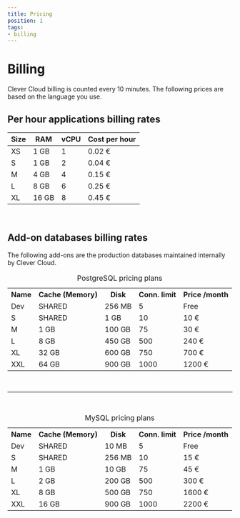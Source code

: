 ```yaml
---
title: Pricing
position: 1
tags:
- billing
---
```

# Billing
Clever Cloud billing is counted every 10 minutes. The following prices are based on the language you use.


## Per hour applications billing rates

<!-- DO NOT ADD SPACES IN FRONT OF HTML! -->
<table class="table table-bordered table-striped dataTable" id="example">
<thead>
<tr >
  <th>Size</th>
  <th>RAM</th>
  <th>vCPU</th>
  <th>Cost per hour</th>
</tr>
</thead>
<tbody class="billing-table">
<tr>
  <td class="cc-col__price "><span class="label cc-label__price label-info">XS</span></td>
  <td class=" ">1 GB</td>
  <td class=" ">1</td>
  <td class=" ">0.02&nbsp;€</td>
</tr>
<tr class="even">
  <td class="cc-col__price "><span class="label cc-label__price label-info">S</span></td>
  <td class=" ">1 GB</td><td class=" ">2</td>
  <td class=" ">0.04&nbsp;€</td></tr><tr class="odd">
  <td class="cc-col__price "><span class="label cc-label__price label-info">M</span></td>
  <td class=" ">4 GB</td>
  <td class=" ">4</td><td class=" ">0.15&nbsp;€</td></tr><tr class="even">
  <td class="cc-col__price "><span class="label cc-label__price label-info">L</span></td>
  <td class=" ">8 GB</td>
  <td class=" ">6</td><td class=" ">0.25&nbsp;€</td>
</tr>
<tr class="odd">
  <td class="cc-col__price "><span class="label cc-label__price label-info">XL</span></td>
  <td class=" ">16 GB</td><td class=" ">8</td>
  <td class=" ">0.45&nbsp;€</td>
</tr>
</tbody>
</table>
<br/>

## Add-on databases billing rates

The following add-ons are the production databases maintained internally by Clever Cloud.


<table class="table table-bordered table-striped dataTable"><caption>PostgreSQL pricing plans</caption>
<tr>
  <th>Name</th>
  <th>Cache (Memory)</th>
  <th>Disk</th>
  <th>Conn. limit</th>
  <th>Price /month</th>
</tr>
<tr>
  <td class="cc-col__price "><span class="label cc-label__price label-info">Dev</span></td>
  <td>SHARED</td>
  <td>256 MB</td>
  <td>5</td>
  <td>Free</td>
</tr>
<tr>
  <td class="cc-col__price "><span class="label cc-label__price label-info">S</span></td>
  <td>SHARED</td>
  <td>1 GB</td>
  <td>10</td>
  <td>10 €</td>
</tr>
<tr>
  <td class="cc-col__price "><span class="label cc-label__price label-info">M</span></td>
  <td>1 GB</td>
  <td>100 GB</td>
  <td>75</td>
  <td>30 €</td>
</tr>
<tr>
  <td class="cc-col__price "><span class="label cc-label__price label-info">L</span></td>
  <td>8 GB</td>
  <td>450 GB</td>
  <td>500</td>
  <td>240 €</td>
</tr>
<tr>
  <td class="cc-col__price "><span class="label cc-label__price label-info">XL</span></td>
  <td>32 GB</td>
  <td>600 GB</td>
  <td>750</td>
  <td>700 €</td>
</tr>
<tr>
  <td class="cc-col__price "><span class="label cc-label__price label-info">XXL</span></td>
  <td>64 GB</td>
  <td>900 GB</td>
  <td>1000</td>
  <td>1200 €</td>
</tr>
</table>
<br>
<hr>
<br>
<table class="table table-bordered table-striped dataTable"><caption>MySQL pricing plans</caption>
<tr>
  <th>Name</th>
  <th>Cache (Memory)</th>
  <th>Disk</th>
  <th>Conn. limit</th>
  <th>Price /month</th>
</tr>
<tr>
  <td class="cc-col__price "><span class="label cc-label__price label-info">Dev</span></td>
  <td>SHARED</td>
  <td>10 MB</td>
  <td>5</td>
  <td>Free</td>
</tr>
<tr>
  <td class="cc-col__price "><span class="label cc-label__price label-info">S</span></td>
  <td>SHARED</td>
  <td>256 MB</td>
  <td>10</td>
  <td>15 €</td>
</tr>
<tr>
  <td class="cc-col__price "><span class="label cc-label__price label-info">M</span></td>
  <td>1 GB</td>
  <td>10 GB</td>
  <td>75</td>
  <td>45 €</td>
</tr>
<tr>
  <td class="cc-col__price "><span class="label cc-label__price label-info">L</span></td>
  <td>2 GB</td>
  <td>200 GB</td>
  <td>500</td>
  <td>300 €</td>
</tr>
<tr>
  <td class="cc-col__price "><span class="label cc-label__price label-info">XL</span></td>
  <td>8 GB</td>
  <td>500 GB</td>
  <td>750</td>
  <td>1600 €</td>
</tr>
<tr>
  <td class="cc-col__price "><span class="label cc-label__price label-info">XXL</span></td>
  <td>16 GB</td>
  <td>900 GB</td>
  <td>1000</td>
  <td>2200 €</td>
</tr>
</table>

